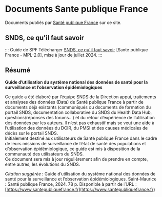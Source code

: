# Documents Sante publique France
<!-- SPDX-License-Identifier: MPL-2.0 -->

Documents publiés par [Santé publique France](../glossaire/SpF.md) sur ce site.

## SNDS, ce qu'il faut savoir

::: Guide de SPF
Télécharger [SNDS, ce qu'il faut savoir](/files/Sante_publique_France/2024_07_GUIDE_SNDS_SpFrance_MPL-2.0.pdf) [Sante publique France - MPL-2.0], mise à jour de juillet 2024.
:::

## Résumé 

**Guide d’utilisation du système national des données de santé pour la surveillance et l’observation épidémiologiques**

Ce guide a été élaboré par l’équipe SNDS de la Direction appui, traitements et analyses des données (Data) de Santé publique France à partir de documents déjà existants (communiqués ou documents de formation du portail SNDS, documentation collaborative du SNDS du Health Data Hub, questions/réponses des forums…) et du retour d’expérience de l’utilisation des données par les auteurs. Il n‘est pas exhaustif mais se veut une aide à l’utilisation des données du DCIR, du PMSI et des causes médicales de décès sur le portail SNDS.  
Initialement destiné aux utilisateurs de Santé publique France dans le cadre de leurs missions de surveillance de l’état de santé des populations et d’observation épidémiologique, ce guide est mis à disposition de la communauté des utilisateurs du SNDS.  
Ce document sera mis à jour régulièrement afin de prendre en compte, entre autres, les évolutions du SNDS.

*Citation suggérée* : Guide d’utilisation du système national des données de santé pour la surveillance et l’observation épidémiologiques. Saint-Maurice : Santé publique France, 2024. 78 p. Disponible à partir de l’URL : [https://www.santepubliquefrance.fr](https://www.santepubliquefrance.fr)  